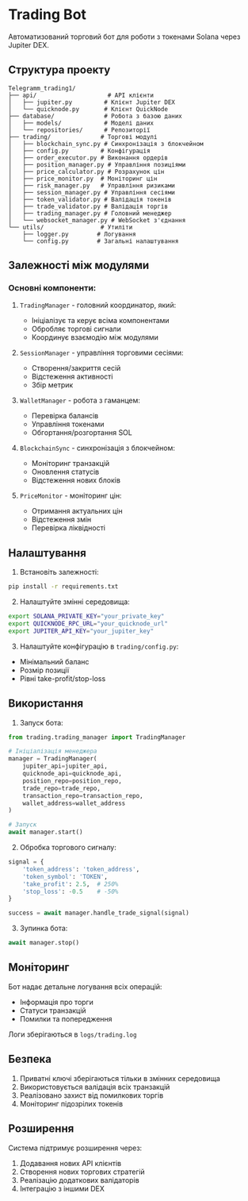 # Trading Bot

Автоматизований торговий бот для роботи з токенами Solana через Jupiter DEX.

## Структура проекту

```
Telegramm_trading1/
├── api/                    # API клієнти
│   ├── jupiter.py         # Клієнт Jupiter DEX
│   └── quicknode.py       # Клієнт QuickNode
├── database/              # Робота з базою даних
│   ├── models/            # Моделі даних
│   └── repositories/      # Репозиторії
├── trading/              # Торгові модулі
│   ├── blockchain_sync.py # Синхронізація з блокчейном
│   ├── config.py         # Конфігурація
│   ├── order_executor.py # Виконання ордерів
│   ├── position_manager.py # Управління позиціями
│   ├── price_calculator.py # Розрахунок цін
│   ├── price_monitor.py  # Моніторинг цін
│   ├── risk_manager.py   # Управління ризиками
│   ├── session_manager.py # Управління сесіями
│   ├── token_validator.py # Валідація токенів
│   ├── trade_validator.py # Валідація торгів
│   ├── trading_manager.py # Головний менеджер
│   └── websocket_manager.py # WebSocket з'єднання
└── utils/                # Утиліти
    ├── logger.py        # Логування
    └── config.py        # Загальні налаштування

```

## Залежності між модулями

### Основні компоненти:

1. `TradingManager` - головний координатор, який:
   - Ініціалізує та керує всіма компонентами
   - Обробляє торгові сигнали
   - Координує взаємодію між модулями

2. `SessionManager` - управління торговими сесіями:
   - Створення/закриття сесій
   - Відстеження активності
   - Збір метрик

3. `WalletManager` - робота з гаманцем:
   - Перевірка балансів
   - Управління токенами
   - Обгортання/розгортання SOL

4. `BlockchainSync` - синхронізація з блокчейном:
   - Моніторинг транзакцій
   - Оновлення статусів
   - Відстеження нових блоків

5. `PriceMonitor` - моніторинг цін:
   - Отримання актуальних цін
   - Відстеження змін
   - Перевірка ліквідності

## Налаштування

1. Встановіть залежності:
```bash
pip install -r requirements.txt
```

2. Налаштуйте змінні середовища:
```bash
export SOLANA_PRIVATE_KEY="your_private_key"
export QUICKNODE_RPC_URL="your_quicknode_url"
export JUPITER_API_KEY="your_jupiter_key"
```

3. Налаштуйте конфігурацію в `trading/config.py`:
- Мінімальний баланс
- Розмір позиції
- Рівні take-profit/stop-loss

## Використання

1. Запуск бота:
```python
from trading.trading_manager import TradingManager

# Ініціалізація менеджера
manager = TradingManager(
    jupiter_api=jupiter_api,
    quicknode_api=quicknode_api,
    position_repo=position_repo,
    trade_repo=trade_repo,
    transaction_repo=transaction_repo,
    wallet_address=wallet_address
)

# Запуск
await manager.start()
```

2. Обробка торгового сигналу:
```python
signal = {
    'token_address': 'token_address',
    'token_symbol': 'TOKEN',
    'take_profit': 2.5,  # 250%
    'stop_loss': -0.5    # -50%
}

success = await manager.handle_trade_signal(signal)
```

3. Зупинка бота:
```python
await manager.stop()
```

## Моніторинг

Бот надає детальне логування всіх операцій:
- Інформація про торги
- Статуси транзакцій
- Помилки та попередження

Логи зберігаються в `logs/trading.log`

## Безпека

1. Приватні ключі зберігаються тільки в змінних середовища
2. Використовується валідація всіх транзакцій
3. Реалізовано захист від помилкових торгів
4. Моніторинг підозрілих токенів

## Розширення

Система підтримує розширення через:
1. Додавання нових API клієнтів
2. Створення нових торгових стратегій
3. Реалізацію додаткових валідаторів
4. Інтеграцію з іншими DEX 